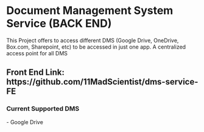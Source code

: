 <h1>Document Management System Service (BACK END)</h1>
This Project offers to access different DMS (Google Drive, OneDrive, Box.com, Sharepoint, etc) 
to be accessed in just one app. A centralized access point for all DMS

<h2>Front End Link: https://github.com/11MadScientist/dms-service-FE</h2>

<h3> Current Supported DMS </h3>
- Google Drive



